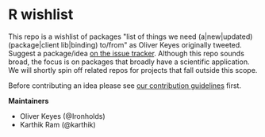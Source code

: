 # R wishlist

This repo is a wishlist of packages "list of things we need (a|new|updated) (package|client lib|binding) to/from" as Oliver Keyes originally tweeted. Suggest a package/idea [on the issue tracker](https://github.com/ropensci/wishlist/issues/). Although this repo sounds broad, the focus is on packages that broadly have a scientific application. We will shortly spin off related repos for projects that fall outside this scope.

Before contributing an idea please see [our contribution guidelines](contributing.md) first.

__Maintainers__  
* Oliver Keyes (@Ironholds)  
* Karthik Ram (@karthik)  


